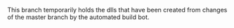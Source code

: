 This branch temporarily holds the dlls that have been created from changes of the master branch by the automated build bot.
